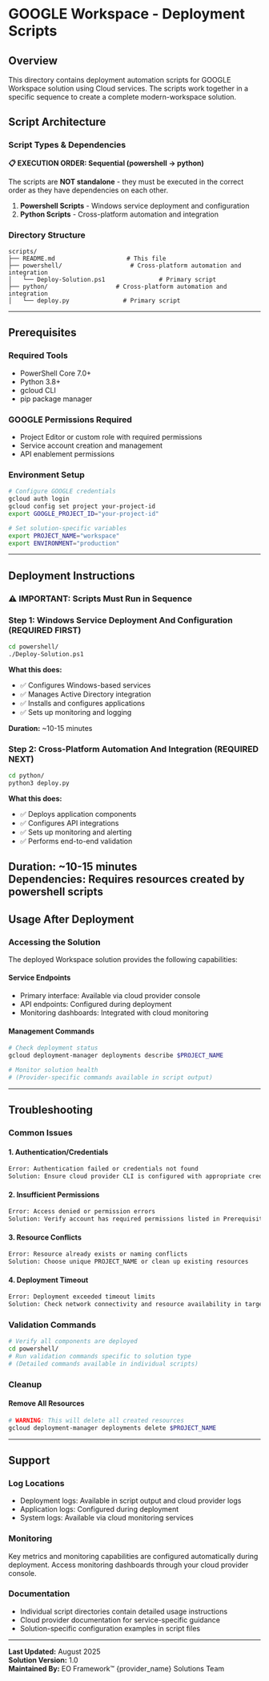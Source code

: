 # GOOGLE Workspace - Deployment Scripts

## Overview

This directory contains deployment automation scripts for GOOGLE Workspace solution using Cloud services. The scripts work together in a specific sequence to create a complete modern-workspace solution.

## Script Architecture

### Script Types & Dependencies

**📋 EXECUTION ORDER: Sequential (powershell → python)**

The scripts are **NOT standalone** - they must be executed in the correct order as they have dependencies on each other.

1. **Powershell Scripts** - Windows service deployment and configuration
2. **Python Scripts** - Cross-platform automation and integration

### Directory Structure

```
scripts/
├── README.md                    # This file
├── powershell/                   # Cross-platform automation and integration
│   └── Deploy-Solution.ps1               # Primary script
├── python/                   # Cross-platform automation and integration
│   └── deploy.py               # Primary script
```

---

## Prerequisites

### Required Tools
- PowerShell Core 7.0+
- Python 3.8+
- gcloud CLI
- pip package manager

### GOOGLE Permissions Required
- Project Editor or custom role with required permissions
- Service account creation and management
- API enablement permissions

### Environment Setup
```bash
# Configure GOOGLE credentials
gcloud auth login
gcloud config set project your-project-id
export GOOGLE_PROJECT_ID="your-project-id"

# Set solution-specific variables
export PROJECT_NAME="workspace"
export ENVIRONMENT="production"
```

---

## Deployment Instructions

### ⚠️ IMPORTANT: Scripts Must Run in Sequence

### Step 1: Windows Service Deployment And Configuration (REQUIRED FIRST)

```bash
cd powershell/
./Deploy-Solution.ps1
```

**What this does:**
- ✅ Configures Windows-based services
- ✅ Manages Active Directory integration
- ✅ Installs and configures applications
- ✅ Sets up monitoring and logging

**Duration:** ~10-15 minutes
### Step 2: Cross-Platform Automation And Integration (REQUIRED NEXT)

```bash
cd python/
python3 deploy.py
```

**What this does:**
- ✅ Deploys application components
- ✅ Configures API integrations
- ✅ Sets up monitoring and alerting
- ✅ Performs end-to-end validation

**Duration:** ~10-15 minutes  
**Dependencies:** Requires resources created by powershell scripts
---

## Usage After Deployment

### Accessing the Solution

The deployed Workspace solution provides the following capabilities:

#### Service Endpoints
- Primary interface: Available via cloud provider console
- API endpoints: Configured during deployment
- Monitoring dashboards: Integrated with cloud monitoring

#### Management Commands
```bash
# Check deployment status
gcloud deployment-manager deployments describe $PROJECT_NAME

# Monitor solution health
# (Provider-specific commands available in script output)
```

---

## Troubleshooting

### Common Issues

#### 1. Authentication/Credentials
```bash
Error: Authentication failed or credentials not found
Solution: Ensure cloud provider CLI is configured with appropriate credentials
```

#### 2. Insufficient Permissions  
```bash
Error: Access denied or permission errors
Solution: Verify account has required permissions listed in Prerequisites
```

#### 3. Resource Conflicts
```bash
Error: Resource already exists or naming conflicts
Solution: Choose unique PROJECT_NAME or clean up existing resources
```

#### 4. Deployment Timeout
```bash
Error: Deployment exceeded timeout limits
Solution: Check network connectivity and resource availability in target region
```

### Validation Commands

```bash
# Verify all components are deployed
cd powershell/
# Run validation commands specific to solution type
# (Detailed commands available in individual scripts)
```

### Cleanup

#### Remove All Resources
```bash
# WARNING: This will delete all created resources
gcloud deployment-manager deployments delete $PROJECT_NAME
```

---

## Support

### Log Locations
- Deployment logs: Available in script output and cloud provider logs
- Application logs: Configured during deployment
- System logs: Available via cloud monitoring services

### Monitoring
Key metrics and monitoring capabilities are configured automatically during deployment. Access monitoring dashboards through your cloud provider console.

### Documentation
- Individual script directories contain detailed usage instructions
- Cloud provider documentation for service-specific guidance
- Solution-specific configuration examples in script files

---

**Last Updated:** August 2025  
**Solution Version:** 1.0  
**Maintained By:** EO Framework™ {provider_name} Solutions Team